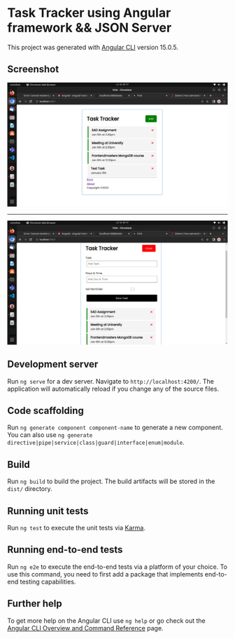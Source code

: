 # Task Tracker using Angular framework && JSON Server


This project was generated with [Angular CLI](https://github.com/angular/angular-cli) version 15.0.5.

## Screenshot

<img src="https://github.com/mayura-alahakoon/Task-Tracker-Angular/blob/master/Screenshot%20from%202023-01-08%2007-17-25.png">
<hr>
<img src="https://github.com/mayura-alahakoon/Task-Tracker-Angular/blob/master/Screenshot%20from%202023-01-08%2007-17-32.png">

## Development server

Run `ng serve` for a dev server. Navigate to `http://localhost:4200/`. The application will automatically reload if you change any of the source files.

## Code scaffolding

Run `ng generate component component-name` to generate a new component. You can also use `ng generate directive|pipe|service|class|guard|interface|enum|module`.

## Build

Run `ng build` to build the project. The build artifacts will be stored in the `dist/` directory.

## Running unit tests

Run `ng test` to execute the unit tests via [Karma](https://karma-runner.github.io).

## Running end-to-end tests

Run `ng e2e` to execute the end-to-end tests via a platform of your choice. To use this command, you need to first add a package that implements end-to-end testing capabilities.

## Further help

To get more help on the Angular CLI use `ng help` or go check out the [Angular CLI Overview and Command Reference](https://angular.io/cli) page.
